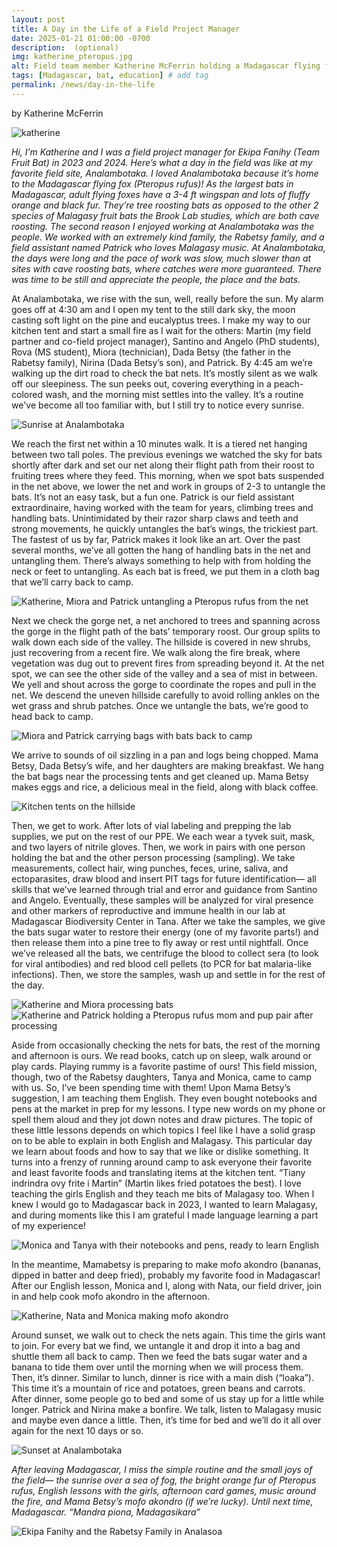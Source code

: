 ```yaml
---
layout: post
title: A Day in the Life of a Field Project Manager
date: 2025-01-21 01:00:00 -0700
description:  (optional)
img: katherine_pteropus.jpg
alt: Field team member Katherine McFerrin holding a Madagascar flying fox.
tags: [Madagascar, bat, education] # add tag
permalink: /news/day-in-the-life
---
```



by Katherine McFerrin

<img src="/assets/img/katherine_pteropus.jpg" alt="katherine" class="img-thumbnail float-start col-md-4" />

*Hi, I’m Katherine and I was a field project manager for Ekipa Fanihy (Team Fruit Bat) in 2023 and 2024. Here’s what a day in the field was like at my favorite field site, Analambotaka. I loved Analambotaka because it’s home to the Madagascar flying fox (Pteropus rufus)! As the largest bats in Madagascar, adult flying foxes have a 3-4 ft wingspan and lots of fluffy orange and black fur. They’re tree roosting bats as opposed to the other 2 species of Malagasy fruit bats the Brook Lab studies, which are both cave roosting. The second reason I enjoyed working at Analambotaka was the people. We worked with an extremely kind family, the Rabetsy family, and a field assistant named Patrick who loves Malagasy music. At Analambotaka, the days were long and the pace of work was slow, much slower than at sites with cave roosting bats, where catches were more guaranteed. There was time to be still and appreciate the people, the place and the bats.*


At Analambotaka, we rise with the sun, well, really before the sun. My alarm goes off at 4:30 am and I open my tent to the still dark sky, the moon casting soft light on the pine and eucalyptus trees. I make my way to our kitchen tent and start a small fire as I wait for the others: Martin (my field partner and co-field project manager), Santino and Angelo (PhD students), Rova (MS student), Miora (technician), Dada Betsy (the father in the Rabetsy family), Nirina (Dada Betsy’s son), and Patrick. By 4:45 am we’re walking up the dirt road to check the bat nets. It’s mostly silent as we walk off our sleepiness. The sun peeks out, covering everything in a peach-colored wash, and the morning mist settles into the valley. It’s a routine we've become all too familiar with, but I still try to notice every sunrise. 

<img src="/assets/img/analambotaka_sunrise.JPG" alt="Sunrise at Analambotaka" class="center col-md-7" />

We reach the first net within a 10 minutes walk. It is a tiered net hanging between two tall poles. The previous evenings we watched the sky for bats shortly after dark and set our net along their flight path from their roost to fruiting trees where they feed. This morning, when we spot bats suspended in the net above, we lower the net and work in groups of 2-3 to untangle the bats. It’s not an easy task, but a fun one. Patrick is our field assistant extraordinaire, having worked with the team for years, climbing trees and handling bats. Unintimidated by their razor sharp claws and teeth and strong movements, he quickly untangles the bat’s wings, the trickiest part. The fastest of us by far, Patrick makes it look like an art. Over the past several months, we’ve all gotten the hang of handling bats in the net and untangling them. There’s always something to help with from holding the neck or feet to untangling. As each bat is freed, we put them in a cloth bag that we’ll carry back to camp. 

<img src="/assets/img/untangling_bats.jpg" alt="Katherine, Miora and Patrick untangling a Pteropus rufus from the net" class="center col-md-7" />

Next we check the gorge net, a net anchored to trees and spanning across the gorge in the flight path of the bats’ temporary roost. Our group splits to walk down each side of the valley. The hillside is covered in new shrubs, just recovering from a recent fire. We walk along the fire break, where vegetation was dug out to prevent fires from spreading beyond it. At the net spot, we can see the other side of the valley and a sea of mist in between. We yell and shout across the gorge to coordinate the ropes and pull in the net. We descend the uneven hillside carefully to avoid rolling ankles on the wet grass and shrub patches. Once we untangle the bats, we’re good to head back to camp.

<img src="/assets/img/miora_patrick_bags.JPG" alt="Miora and Patrick carrying bags with bats back to camp" class="center col-md-7" />

We arrive to sounds of oil sizzling in a pan and logs being chopped. Mama Betsy, Dada Betsy’s wife, and her daughters are making breakfast. We hang the bat bags near the processing tents and get cleaned up. Mama Betsy makes eggs and rice, a delicious meal in the field, along with black coffee. 

<img src="/assets/img/kitchen_tents.JPG" alt="Kitchen tents on the hillside" class="center col-md-7" />

Then, we get to work. After lots of vial labeling and prepping the lab supplies, we put on the rest of our PPE. We each wear a tyvek suit, mask, and two layers of nitrile gloves. Then, we work in pairs with one person holding the bat and the other person processing (sampling). We take measurements, collect hair, wing punches, feces, urine, saliva, and ectoparasites, draw blood and insert PIT tags for future identification— all skills that we’ve learned through trial and error and guidance from Santino and Angelo. Eventually, these samples will be analyzed for viral presence and other markers of reproductive and immune health in our lab at Madagascar Biodiversity Center in Tana. After we take the samples, we give the bats sugar water to restore their energy (one of my favorite parts!) and then release them into a pine tree to fly away or rest until nightfall. Once we’ve released all the bats, we centrifuge the blood to collect sera (to look for viral antibodies) and red blood cell pellets (to PCR for bat malaria-like infections). Then, we store the samples, wash up and settle in for the rest of the day.

<img src="/assets/img/katherine_miora_processing.JPG" alt="Katherine and Miora processing bats" class="center col-md-5" />

<img src="/assets/img/katherine_patrick_pteropus.jpg" alt="Katherine and Patrick holding a Pteropus rufus mom and pup pair after processing" class="center col-md-4" />

Aside from occasionally checking the nets for bats, the rest of the morning and afternoon is ours. We read books, catch up on sleep, walk around or play cards. Playing rummy is a favorite pastime of ours! This field mission, though, two of the Rabetsy daughters, Tanya and Monica, came to camp with us. So, I’ve been spending time with them! Upon Mama Betsy’s suggestion, I am teaching them English. They even bought notebooks and pens at the market in prep for my lessons. I type new words on my phone or spell them aloud and they jot down notes and draw pictures. The topic of these little lessons depends on which topics I feel like I have a solid grasp on to be able to explain in both English and Malagasy. This particular day we learn about foods and how to say that we like or dislike something. It turns into a frenzy of running around camp to ask everyone their favorite and least favorite foods and translating items at the kitchen tent. “Tiany indrindra ovy frite i Martin” (Martin likes fried potatoes the best). I love teaching the girls English and they teach me bits of Malagasy too. When I knew I would go to Madagascar back in 2023, I wanted to learn Malagasy, and during moments like this I am grateful I made language learning a part of my experience!

<img src="/assets/img/monica_tanya_lessons.JPG" alt="Monica and Tanya with their notebooks and pens, ready to learn English" class="center col-md-7" />

In the meantime, Mamabetsy is preparing to make mofo akondro (bananas, dipped in batter and deep fried), probably my favorite food in Madagascar! After our English lesson, Monica and I, along with Nata, our field driver, join in and help cook mofo akondro in the afternoon. 

<img src="/assets/img/mofo_akondro.JPG" alt="Katherine, Nata and Monica making mofo akondro" class="center col-md-7" />

Around sunset, we walk out to check the nets again. This time the girls want to join. For every bat we find, we untangle it and drop it into a bag and shuttle them all back to camp. Then we feed the bats sugar water and a banana to tide them over until the morning when we will process them. Then, it’s dinner. Similar to lunch, dinner is rice with a main dish (“loaka”). This time it’s a mountain of rice and potatoes, green beans and carrots. After dinner, some people go to bed and some of us stay up for a little while longer. Patrick and Nirina make a bonfire. We talk, listen to Malagasy music and maybe even dance a little. Then, it’s time for bed and we’ll do it all over again for the next 10 days or so.

<img src="/assets/img/analambotaka_sunset.JPG" alt="Sunset at Analambotaka" class="center col-md-7" />

*After leaving Madagascar, I miss the simple routine and the small joys of the field— the sunrise over a sea of fog, the bright orange fur of Pteropus rufus, English lessons with the girls, afternoon card games, music around the fire, and Mama Betsy’s mofo akondro (if we’re lucky). Until next time, Madagascar. “Mandra piona, Madagasikara”*

<img src="/assets/img/ekipa_fanihy_analasoa.JPG" alt="Ekipa Fanihy and the Rabetsy Family in Analasoa" class="center col-md-7" />














